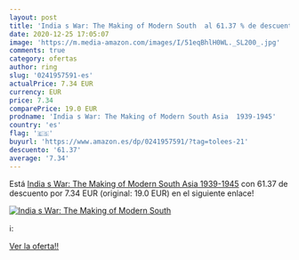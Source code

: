 ```yaml
---
layout: post
title: 'India s War: The Making of Modern South  al 61.37 % de descuento'
date: 2020-12-25 17:05:07
image: 'https://m.media-amazon.com/images/I/51eqBhlH0WL._SL200_.jpg'
comments: true
category: ofertas
author: ring
slug: '0241957591-es'
actualPrice: 7.34 EUR
currency: EUR
price: 7.34
comparePrice: 19.0 EUR
prodname: 'India s War: The Making of Modern South Asia  1939-1945'
country: 'es'
flag: '🇪🇸'
buyurl: 'https://www.amazon.es/dp/0241957591/?tag=tolees-21'
descuento: '61.37'
average: '7.34'
---
```


Está [India s War: The Making of Modern South Asia  1939-1945](https://www.amazon.es/dp/0241957591/?tag=tolees-21) con 61.37 de descuento por 7.34 EUR (original: 19.0 EUR) en el siguiente enlace!

[![India s War: The Making of Modern South ](https://m.media-amazon.com/images/I/51eqBhlH0WL._SL200_.jpg)](https://www.amazon.es/dp/0241957591/?tag=tolees-21)

ℹ️:


[Ver la oferta!!](https://www.amazon.es/dp/0241957591/?tag=tolees-21)
